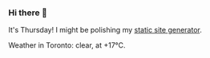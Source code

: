 ### Hi there :wave:

It's Thursday! I might be polishing my [static site generator](https://github.com/bewuethr/pandoc-bash-blog).

Weather in Toronto: clear, at +17°C.
